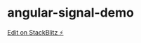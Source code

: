 # angular-signal-demo

[Edit on StackBlitz ⚡️](https://stackblitz.com/edit/stackblitz-starters-3euznw)